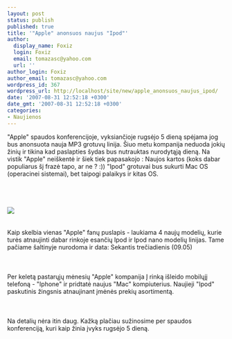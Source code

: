 ```yaml
---
layout: post
status: publish
published: true
title: '"Apple" anonsuos naujus "Ipod"'
author:
  display_name: Foxiz
  login: Foxiz
  email: tomazasc@yahoo.com
  url: ''
author_login: Foxiz
author_email: tomazasc@yahoo.com
wordpress_id: 367
wordpress_url: http://localhost/site/new/apple_anonsuos_naujus_ipod/
date: '2007-08-31 12:52:18 +0300'
date_gmt: '2007-08-31 12:52:18 +0300'
categories:
- Naujienos
---
```

<p>&quot;Apple&quot; spaudos konferencijoje, vyksiančioje rugsėjo 5 dieną  spėjama jog bus anonsuota nauja MP3 grotuvų  linija. Šiuo metu kompanija neduoda jokių žinių ir tikina kad paslapties šydas bus nutrauktas nurodytąją dieną. Na vistik  &quot;Apple&quot; neiškentė ir šiek tiek papasakojo :  Naujos kartos (koks dabar populiarus šį frazė tapo, ar ne ? :)) &quot;Ipod&quot; grotuvai bus sukurti Mac OS (operacinei sistemai), bet taipogi palaikys ir kitas OS.<br />
<br><br />
<br><br><img src="http://hifiblog.com/wp-content/uploads/ipod.jpg"><br><br />
<br>Kaip skelbia vienas &quot;Apple&quot; fanų puslapis - laukiama 4 naujų modelių, kurie turės atnaujinti dabar rinkoje esančių  Ipod ir Ipod nano modelių linijas. Tame pačiame šaltinyje nurodoma ir data: Sekantis trečiadienis (09.05)<br />
<br><br />
<br>Per keletą pastarųjų mėnesių &quot;Apple&quot; kompanija Į rinką išleido mobilųjį telefoną - &quot;Iphone&quot; ir pridtatė naujus &quot;Mac&quot; kompiuterius. Naujieji &quot;Ipod&quot; paskutinis žingsnis atnaujinant įmėnės prekių asortimentą.<br />
<br><br />
<br>Na detalių nėra itin daug. Kažką plačiau sužinosime per spaudos konferenciją, kuri kaip žinia įvyks rugsėjo 5 dieną.</p>
